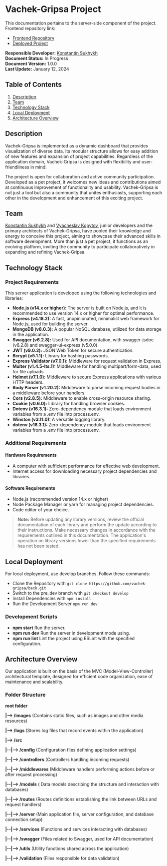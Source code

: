 # Vachek-Gripsa Project

This documentation pertains to the server-side component of the project. Frontend repository link:

- [Frontend Repository](https://github.com/vachek-gripsa/front)
- [Deployed Project]()

**Responsible Developer:** [Konstantin Sukhykh](https://www.linkedin.com/in/kostiantyn-sukhykh/)  
**Document Status:** In Progress  
**Document Version:** 1.0.0  
**Last Update:** January 12, 2024

## Table of Contents

1. [Description](#description)
2. [Team](#team)
3. [Technology Stack](#technology-stack)
4. [Local Deployment](#local-deployment)
5. [Architecture Overview](#architecture-overview)

## Description

Vachek-Gripsa is implemented as a dynamic dashboard that provides visualization of diverse data. Its
modular structure allows for easy addition of new features and expansion of project capabilities.
Regardless of the application domain, Vachek-Gripsa is designed with flexibility and
user-friendliness in mind.

The project is open for collaboration and active community participation. Developed as a pet
project, it welcomes new ideas and contributions aimed at continuous improvement of functionality
and usability. Vachek-Gripsa is not just a tool but also a community that unites enthusiasts,
supporting each other in the development and enhancement of this exciting project.

## Team

[Konstantin Sukhykh](https://www.linkedin.com/in/kostiantyn-sukhykh/) and
[Vyacheslav Kopytov](https://www.linkedin.com/in/slava-kopytov-2453b3208/), junior developers and
the primary architects of Vachek-Gripsa, have pooled their knowledge and energy to conceive this
project, aiming to showcase their advanced skills in software development. More than just a pet
project, it functions as an evolving platform, inviting the community to participate collaboratively
in expanding and refining Vachek-Gripsa.

## Technology Stack

### Project Requirements

This server application is developed using the following technologies and libraries:

- **Node.js (v14.x or higher):** The server is built on Node.js, and it is recommended to use
  version 14.x or higher for optimal performance.
- **Express (v4.18.2):** A fast, unopinionated, minimalist web framework for Node.js, used for
  building the server.
- **MongoDB (v8.0.3):** A popular NoSQL database, utilized for data storage in the application.
- **Swagger (v6.2.8):** Used for API documentation, with swagger-jsdoc (v6.2.8) and
  swagger-ui-express (v5.0.0).
- **JWT (v9.0.2):** JSON Web Token for secure authentication.
- **Bcrypt (v5.1.1):** Library for hashing passwords.
- **Express Validator (v7.0.1):** Middleware for request validation in Express.
- **Multer (v1.4.5-lts.1):** Middleware for handling multipart/form-data, used for file uploads.
- **Helmet (v7.1.0):** Middleware to secure Express applications with various HTTP headers.
- **Body Parser (v1.20.2):** Middleware to parse incoming request bodies in a middleware before your
  handlers.
- **Cors (v2.8.5):** Middleware to enable cross-origin resource sharing.
- **Cookie (v0.6.0):** Library for handling browser cookies.
- **Dotenv (v16.3.1):** Zero-dependency module that loads environment variables from a .env file
  into process.env.
- **Winston (v3.11.0):** A versatile logging library.
- **dotenv (v16.3.1):** Zero-dependency module that loads environment variables from a .env file
  into process.env.

### Additional Requirements

#### Hardware Requirements

- A computer with sufficient performance for effective web development.
- Internet access for downloading necessary project dependencies and libraries.

#### Software Requirements

- Node.js (recommended version 14.x or higher)
- Node Package Manager or yarn for managing project dependencies.
- Code editor of your choice.

> **Note:** Before updating any library versions, review the official documentation of each library
> and perform the update according to their instructions. Make necessary changes in accordance with
> the requirements outlined in this documentation. The application's operation on library versions
> lower than the specified requirements has not been tested.

## Local Deployment

For local deployment, use develop branches. Follow these commands:

- Clone the Repository with `git clone https://github.com/vachek-gripsa/back.git`
- Switch to the pre_dev branch with `git checkout develop`
- Install Dependencies with `npm install`
- Run the Development Server `npm run dev`

### Development Scripts

- **npm start** Run the server.
- **npm run dev** Run the server in development mode using.
- **npm run lint** Lint the project using ESLint with the specified configuration.

## Architecture Overview

Our application is built on the basis of the MVC (Model-View-Controller) architectural template,
designed for efficient code organization, ease of maintenance and scalability.

### Folder Structure

**root folder**

**|--> /images** (Contains static files, such as images and other media resources)

**|--> /logs** (Stores log files that record events within the application)

**|--> /src**

**|--|--> /config** (Configuration files defining application settings)

**|--|--> /controllers** (Controllers handling incoming requests)

**|--|--> /middlewares** (Middleware handlers performing actions before or after request processing)

**|--|--> /models** ( Data models describing the structure and interaction with databases)

**|--|--> /routes** (Routes definitions establishing the link between URLs and request handlers)

**|--|--> /server** (Main application file, server configuration, and database connection setup)

**|--|--> /services** (Functions and services interacting with databases)

**|--|--> /swagger** (Files related to Swagger, used for API documentation)

**|--|--> /utils** (Utility functions shared across the application)

**|--|--> /validation** (Files responsible for data validation)
